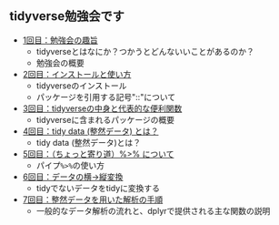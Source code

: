 ## tidyverse勉強会です

- [1回目：勉強会の趣旨](https://github.com/ichimomo/main/blob/master/tidyverse/day1.md)
  - tidyverseとはなにか？つかうとどんないいことがあるのか？
  - 勉強会の概要
- [2回目：インストールと使い方](https://github.com/ichimomo/main/blob/master/tidyverse/day2.md)
  - tidyverseのインストール
  - パッケージを引用する記号"::"について    
- [3回目：tidyverseの中身と代表的な便利関数](https://github.com/ichimomo/main/blob/master/tidyverse/day3.md)
  - tidyverseに含まれるパッケージの概要
- [4回目：tidy data (整然データ) とは？](https://github.com/ichimomo/main/blob/master/tidyverse/day4.md)
  - tidy data (整然データ)とは？
- [5回目：（ちょっと寄り道）%>% について](https://github.com/ichimomo/main/blob/master/tidyverse/day5.md)
  - パイプ`%>%`の使い方
- [6回目：データの横→縦変換](https://github.com/ichimomo/main/blob/master/tidyverse/day6.md)
  - tidyでないデータをtidyに変換する
- [7回目：整然データを用いた解析の手順](https://github.com/ichimomo/main/blob/master/tidyverse/day7.md)
  - 一般的なデータ解析の流れと、dplyrで提供される主な関数の説明
